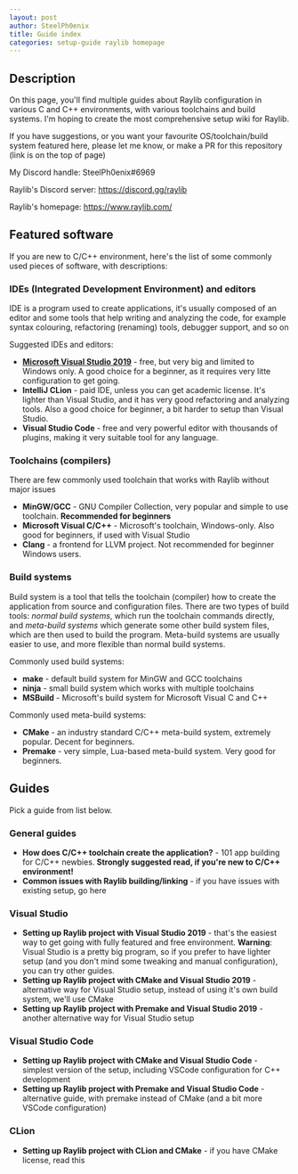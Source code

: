 ```yaml
---
layout: post
author: SteelPh0enix
title: Guide index
categories: setup-guide raylib homepage
---
```


## Description

On this page, you'll find multiple guides about Raylib configuration in various C and C++ environments, with various toolchains and build systems.
I'm hoping to create the most comprehensive setup wiki for Raylib.

If you have suggestions, or you want your favourite OS/toolchain/build system featured here, please let me know, or make a PR for this repository (link is on the top of page)

My Discord handle: SteelPh0enix#6969

Raylib's Discord server: <https://discord.gg/raylib>

Raylib's homepage: <https://www.raylib.com/>

## Featured software

If you are new to C/C++ environment, here's the list of some commonly used pieces of software, with descriptions:

### IDEs (Integrated Development Environment) and editors

IDE is a program used to create applications, it's usually composed of an editor and some tools that help writing and analyzing the code, for example syntax colouring, refactoring (renaming) tools, debugger support, and so on

Suggested IDEs and editors:

* [**Microsoft Visual Studio 2019**](./) - free, but very big and limited to Windows only. A good choice for a beginner, as it requires very litte configuration to get going.
* **IntelliJ CLion** - paid IDE, unless you can get academic license. It's lighter than Visual Studio, and it has very good refactoring and analyzing tools. Also a good choice for beginner, a bit harder to setup than Visual Studio.
* **Visual Studio Code** - free and very powerful editor with thousands of plugins, making it very suitable tool for any language.

### Toolchains (compilers)

There are few commonly used toolchain that works with Raylib without major issues

* **MinGW/GCC** - GNU Compiler Collection, very popular and simple to use toolchain. **Recommended for beginners**
* **Microsoft Visual C/C++** - Microsoft's toolchain, Windows-only. Also good for beginners, if used with Visual Studio
* **Clang** - a frontend for LLVM project. Not recommended for beginner Windows users.

### Build systems

Build system is a tool that tells the toolchain (compiler) how to create the application from source and configuration files. There are two types of build tools: *normal build systems*, which run the toolchain commands directly, and *meta-build systems* which generate some other build system files, which are then used to build the program. Meta-build systems are usually easier to use, and more flexible than normal build systems.

Commonly used build systems:

* **make** - default build system for MinGW and GCC toolchains
* **ninja** - small build system which works with multiple toolchains
* **MSBuild** - Microsoft's build system for Microsoft Visual C and C++

Commonly used meta-build systems:

* **CMake** - an industry standard C/C++ meta-build system, extremely popular. Decent for beginners.
* **Premake** - very simple, Lua-based meta-build system. Very good for beginners.

## Guides

Pick a guide from list below.

### General guides

* **How does C/C++ toolchain create the application?** - 101 app building for C/C++ newbies. **Strongly suggested read, if you're new to C/C++ environment!**
* **Common issues with Raylib building/linking** - if you have issues with existing setup, go here

### Visual Studio

* **Setting up Raylib project with Visual Studio 2019** - that's the easiest way to get going with fully featured and free environment. **Warning**: Visual Studio is a pretty big program, so if you prefer to have lighter setup (and you don't mind some tweaking and manual configuration), you can try other guides.
* **Setting up Raylib project with CMake and Visual Studio 2019** - alternative way for Visual Studio setup, instead of using it's own build system, we'll use CMake
* **Setting up Raylib project with Premake and Visual Studio 2019** - another alternative way for Visual Studio setup

### Visual Studio Code

* **Setting up Raylib project with CMake and Visual Studio Code** - simplest version of the setup, including VSCode configuration for C++ development
* **Setting up Raylib project with Premake and Visual Studio Code** - alternative guide, with premake instead of CMake (and a bit more VSCode configuration)

### CLion

* **Setting up Raylib project with CLion and CMake** - if you have CMake license, read this
